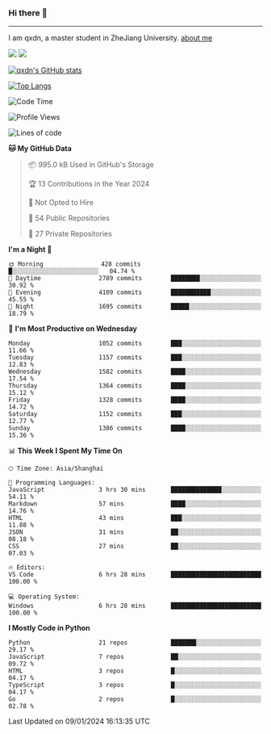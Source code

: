 ### Hi there 👋
---

I am qxdn, a master student in ZheJiang University. [about me](https://qianxu.run/about/)

[![](https://img.shields.io/badge/blog-qxdn-brightgreen?style=for-the-badge&logo=hexo)](https://qianxu.run) [![](https://img.shields.io/badge/bilibili-qxdn-ff69b4?style=for-the-badge&logo=Bilibili)](https://space.bilibili.com/11674667)


[![qxdn's GitHub stats](https://github-readme-stats.vercel.app/api?username=qxdn&count_private=true&show_icons=true)](https://github.com/qxdn)

[![Top Langs](https://github-readme-stats.vercel.app/api/top-langs/?username=qxdn&layout=compact)](https://github.com/qxdn)

<!--START_SECTION:waka-->
![Code Time](http://img.shields.io/badge/Code%20Time-1%2C344%20hrs%2042%20mins-blue)

![Profile Views](http://img.shields.io/badge/Profile%20Views-2-blue)

![Lines of code](https://img.shields.io/badge/From%20Hello%20World%20I%27ve%20Written-10.9%20million%20lines%20of%20code-blue)

**🐱 My GitHub Data** 

> 📦 995.0 kB Used in GitHub's Storage 
 > 
> 🏆 13 Contributions in the Year 2024
 > 
> 🚫 Not Opted to Hire
 > 
> 📜 54 Public Repositories 
 > 
> 🔑 27 Private Repositories 
 > 
**I'm a Night 🦉** 

```text
🌞 Morning                428 commits         █░░░░░░░░░░░░░░░░░░░░░░░░   04.74 % 
🌆 Daytime                2789 commits        ████████░░░░░░░░░░░░░░░░░   30.92 % 
🌃 Evening                4109 commits        ███████████░░░░░░░░░░░░░░   45.55 % 
🌙 Night                  1695 commits        █████░░░░░░░░░░░░░░░░░░░░   18.79 % 
```
📅 **I'm Most Productive on Wednesday** 

```text
Monday                   1052 commits        ███░░░░░░░░░░░░░░░░░░░░░░   11.66 % 
Tuesday                  1157 commits        ███░░░░░░░░░░░░░░░░░░░░░░   12.83 % 
Wednesday                1582 commits        ████░░░░░░░░░░░░░░░░░░░░░   17.54 % 
Thursday                 1364 commits        ████░░░░░░░░░░░░░░░░░░░░░   15.12 % 
Friday                   1328 commits        ████░░░░░░░░░░░░░░░░░░░░░   14.72 % 
Saturday                 1152 commits        ███░░░░░░░░░░░░░░░░░░░░░░   12.77 % 
Sunday                   1386 commits        ████░░░░░░░░░░░░░░░░░░░░░   15.36 % 
```


📊 **This Week I Spent My Time On** 

```text
🕑︎ Time Zone: Asia/Shanghai

💬 Programming Languages: 
JavaScript               3 hrs 30 mins       ██████████████░░░░░░░░░░░   54.11 % 
Markdown                 57 mins             ████░░░░░░░░░░░░░░░░░░░░░   14.76 % 
HTML                     43 mins             ███░░░░░░░░░░░░░░░░░░░░░░   11.08 % 
JSON                     31 mins             ██░░░░░░░░░░░░░░░░░░░░░░░   08.18 % 
CSS                      27 mins             ██░░░░░░░░░░░░░░░░░░░░░░░   07.03 % 

🔥 Editors: 
VS Code                  6 hrs 28 mins       █████████████████████████   100.00 % 

💻 Operating System: 
Windows                  6 hrs 28 mins       █████████████████████████   100.00 % 
```

**I Mostly Code in Python** 

```text
Python                   21 repos            ███████░░░░░░░░░░░░░░░░░░   29.17 % 
JavaScript               7 repos             ██░░░░░░░░░░░░░░░░░░░░░░░   09.72 % 
HTML                     3 repos             █░░░░░░░░░░░░░░░░░░░░░░░░   04.17 % 
TypeScript               3 repos             █░░░░░░░░░░░░░░░░░░░░░░░░   04.17 % 
Go                       2 repos             █░░░░░░░░░░░░░░░░░░░░░░░░   02.78 % 
```




 Last Updated on 09/01/2024 16:13:35 UTC
<!--END_SECTION:waka-->

<!--
**qxdn/qxdn** is a ✨ _special_ ✨ repository because its `README.md` (this file) appears on your GitHub profile.

Here are some ideas to get you started:

- 🔭 I’m currently working on ...
- 🌱 I’m currently learning ...
- 👯 I’m looking to collaborate on ...
- 🤔 I’m looking for help with ...
- 💬 Ask me about ...
- 📫 How to reach me: ...
- 😄 Pronouns: ...
- ⚡ Fun fact: ...
-->
